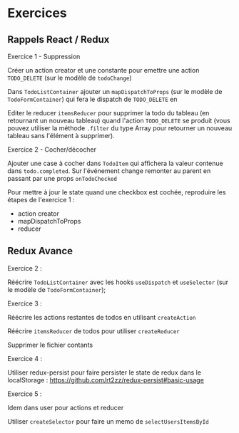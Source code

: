# Exercices

## Rappels React / Redux

Exercice 1 - Suppression

Créer un action creator et une constante pour emettre
une action `TODO_DELETE` (sur le modèle de `todoChange`)

Dans `TodoListContainer` ajouter un `mapDispatchToProps`
(sur le modèle de `TodoFormContainer`) qui fera le dispatch
de `TODO_DELETE` en

Editer le reducer `itemsReducer` pour supprimer la todo du tableau
(en retournant un nouveau tableau) quand l'action `TODO_DELETE`
se produit (vous pouvez utiliser la méthode `.filter` du type Array pour retourner un nouveau tableau sans l'élément à supprimer).

Exercice 2 - Cocher/décocher

Ajouter une case à cocher dans `TodoItem` qui affichera la valeur
contenue dans `todo.completed`. Sur l'événement change
remonter au parent en passant par une props `onTodoChecked`

Pour mettre à jour le state quand une checkbox est cochée, reproduire les étapes de l'exercice 1 :
- action creator
- mapDispatchToProps
- reducer

## Redux Avance

Exercice 2 :

Réécrire `TodoListContainer` avec les hooks `useDispatch` et `useSelector` (sur le modèle de `TodoFormContainer`);

Exercice 3 :

Réécrire les actions restantes de todos en utilisant `createAction`

Réécrire `itemsReducer` de todos pour utiliser `createReducer`

Supprimer le fichier contants

Exercice 4 :

Utiliser redux-persist pour faire persister le state de redux
dans le localStorage :
https://github.com/rt2zz/redux-persist#basic-usage

Exercice 5 :

Idem dans user pour actions et reducer

Utiliser `createSelector` pour faire un memo de `selectUsersItemsById`
